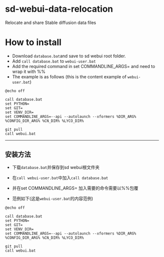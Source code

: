 # sd-webui-data-relocation
Relocate and share Stable diffusion data files 

# How to install
- Download `database.bat`and save to sd webui root folder.
- Add `call database.bat` to `webui-user.bat`
- Add the required command in set COMMANDLINE_ARGS= and need to wrap it with %%
- The example is as follows (this is the content example of `webui-user.bat`)
```
@echo off

call database.bat
set PYTHON=
set GIT=
set VENV_DIR=
set COMMANDLINE_ARGS=--api --autolaunch --xformers %DIR_ARG% %CONFIG_DIR_ARG% %CN_DIR% %LYCO_DIR%

git pull
call webui.bat
```
---
## 安装方法
- 下载`database.bat`并保存到sd webui根文件夹
- 在`call webui-user.bat`中加入`call database.bat`
- 并在set COMMANDLINE_ARGS= 加入需要的命令需要以%%包覆

- 范例如下(这是`webui-user.bat`的内容范例)
 ```
@echo off

call database.bat
set PYTHON=
set GIT=
set VENV_DIR=
set COMMANDLINE_ARGS=--api --autolaunch --xformers %DIR_ARG% %CONFIG_DIR_ARG% %CN_DIR% %LYCO_DIR%

git pull
call webui.bat
```
